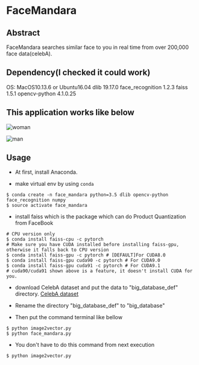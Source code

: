 # FaceMandara
## Abstract
FaceMandara searches similar face to you in real time from over 200,000 face data(celebA).

## Dependency(I checked it could work)
OS: MacOS10.13.6 or Ubuntu16.04
dlib 19.17.0
face_recognition 1.2.3
faiss 1.5.1
opencv-python 4.1.0.25

## This application works like below
![woman](https://github.com/onikazu/FaceMandaraX/blob/master/images/mandala2.gif)

![man](https://github.com/onikazu/FaceMandaraX/blob/master/images/mandala.gif)

## Usage
- At first, install Anaconda.

- make virtual env by using `conda`
~~~
$ conda create -n face_mandara python=3.5 dlib opencv-python face_recognition numpy
$ source activate face_mandara
~~~

- install faiss which is the package which can do Product Quantization from FaceBook
```
# CPU version only
$ conda install faiss-cpu -c pytorch
# Make sure you have CUDA installed before installing faiss-gpu, otherwise it falls back to CPU version
$ conda install faiss-gpu -c pytorch # [DEFAULT]For CUDA8.0
$ conda install faiss-gpu cuda90 -c pytorch # For CUDA9.0
$ conda install faiss-gpu cuda91 -c pytorch # For CUDA9.1
# cuda90/cuda91 shown above is a feature, it doesn't install CUDA for you.
```

- download CelebA dataset and put the data to "big_database_def" directory.
[CelebA dataset](http://mmlab.ie.cuhk.edu.hk/projects/CelebA.html)

- Rename the directory "big_database_def" to "big_database"

- Then put the command terminal like bellow

```
$ python image2vector.py
$ python face_mandara.py
```

- You don't have to do this command from next execution
```
$ python image2vector.py
```
